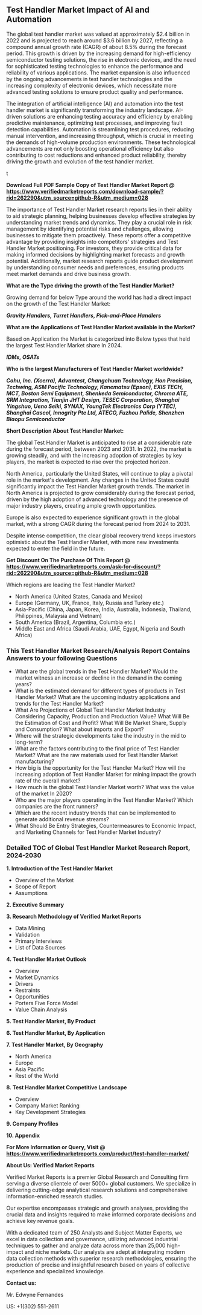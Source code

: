 <h2>Test Handler Market Impact of AI and Automation</h2><p>The global test handler market was valued at approximately $2.4 billion in 2022 and is projected to reach around $3.6 billion by 2027, reflecting a compound annual growth rate (CAGR) of about 8.5% during the forecast period. This growth is driven by the increasing demand for high-efficiency semiconductor testing solutions, the rise in electronic devices, and the need for sophisticated testing technologies to enhance the performance and reliability of various applications. The market expansion is also influenced by the ongoing advancements in test handler technologies and the increasing complexity of electronic devices, which necessitate more advanced testing solutions to ensure product quality and performance.</p><p>The integration of artificial intelligence (AI) and automation into the test handler market is significantly transforming the industry landscape. AI-driven solutions are enhancing testing accuracy and efficiency by enabling predictive maintenance, optimizing test processes, and improving fault detection capabilities. Automation is streamlining test procedures, reducing manual intervention, and increasing throughput, which is crucial in meeting the demands of high-volume production environments. These technological advancements are not only boosting operational efficiency but also contributing to cost reductions and enhanced product reliability, thereby driving the growth and evolution of the test handler market.</p>t</p><p id="" class=""><strong>Download Full PDF Sample Copy of Test Handler Market Report @ <a href="https://www.verifiedmarketreports.com/download-sample/?rid=262290&utm_source=github-R&utm_medium=028" target="_blank">https://www.verifiedmarketreports.com/download-sample/?rid=262290&utm_source=github-R&utm_medium=028</a></strong></p><p>The importance of&nbsp;Test Handler Market research reports lies in their ability to aid strategic planning, helping businesses develop effective strategies by understanding market trends and dynamics. They play a crucial role in risk management by identifying potential risks and challenges, allowing businesses to mitigate them proactively. These reports offer a competitive advantage by providing insights into competitors' strategies and Test Handler Market positioning. For investors, they provide critical data for making informed decisions by highlighting market forecasts and growth potential. Additionally, market research reports guide product development by understanding consumer needs and preferences, ensuring products meet market demands and drive business growth.</p><p><strong>What are the&nbsp;Type driving the growth of the Test Handler Market?</strong></p><p id="" class="">Growing demand for below Type around the world has had a direct impact on the growth of the Test Handler Market:</p><em><strong>Gravity Handlers, Turret Handlers, Pick-and-Place Handlers</strong></em></p><strong>What are the&nbsp;Applications&nbsp;of Test Handler Market available in the Market?</strong></p><p id="" class="">Based on Application the Market is categorized into Below types that held the largest Test Handler Market share In 2024.</p><em><strong>IDMs, OSATs</strong></em></p><strong>Who is the largest Manufacturers of Test Handler Market worldwide?</strong></p><p><em><strong>Cohu, Inc. (Xcerra), Advantest, Changchuan Technology, Hon Precision, Techwing, ASM Pacific Technology, Kanematsu (Epson), EXIS TECH, MCT, Boston Semi Equipment, Shenkeda Semiconductor, Chroma ATE, SRM Integration, Tianjin JHT Design, TESEC Corporation, Shanghai Yingshuo, Ueno Seiki, SYNAX, YoungTek Electronics Corp (YTEC), Shanghai Cascol, Innogrity Pte Ltd, ATECO, Fuzhou Palide, Shenzhen Biaopu Semiconductor</strong></em></p><p id="" class=""><strong>Short Description About Test Handler Market:</strong></p><p>The global Test Handler Market is anticipated to rise at a considerable rate during the forecast period, between 2023 and 2031. In 2022, the market is growing steadily, and with the increasing adoption of strategies by key players, the market is expected to rise over the projected horizon.</p><p>North America, particularly the United States, will continue to play a pivotal role in the market's development. Any changes in the United States could significantly impact the Test Handler Market growth trends. The market in North America is projected to grow considerably during the forecast period, driven by the high adoption of advanced technology and the presence of major industry players, creating ample growth opportunities.</p><p>Europe is also expected to experience significant growth in the global market, with a strong CAGR during the forecast period from 2024 to 2031.</p><p>Despite intense competition, the clear global recovery trend keeps investors optimistic about the Test Handler Market, with more new investments expected to enter the field in the future.</p><p id="" class=""><strong>Get Discount On The Purchase Of This Report @ <a href="https://www.verifiedmarketreports.com/ask-for-discount/?rid=262290&utm_source=github-R&utm_medium=028" target="_blank">https://www.verifiedmarketreports.com/ask-for-discount/?rid=262290&utm_source=github-R&utm_medium=028</a></strong></p>Which regions are leading the Test Handler Market?</p><ul><li>North America (United States, Canada and Mexico)</li><li>Europe (Germany, UK, France, Italy, Russia and Turkey etc.)</li><li>Asia-Pacific (China, Japan, Korea, India, Australia, Indonesia, Thailand, Philippines, Malaysia and Vietnam)</li><li>South America (Brazil, Argentina, Columbia etc.)</li><li>Middle East and Africa (Saudi Arabia, UAE, Egypt, Nigeria and South Africa)</li></ul><h3 id="" class="">This Test Handler Market Research/Analysis Report Contains Answers to your following Questions</h3><ul><li>What are the global trends in the Test Handler Market? Would the market witness an increase or decline in the demand in the coming years?</li><li>What is the estimated demand for different types of products in Test Handler Market? What are the upcoming industry applications and trends for the Test Handler Market?</li><li>What Are Projections of Global Test Handler Market Industry Considering Capacity, Production and Production Value? What Will Be the Estimation of Cost and Profit? What Will Be Market Share, Supply and Consumption? What about imports and Export?</li><li>Where will the strategic developments take the industry in the mid to long-term?</li><li>What are the factors contributing to the final price of Test Handler Market? What are the raw materials used for Test Handler Market manufacturing?</li><li>How big is the opportunity for the Test Handler Market? How will the increasing adoption of Test Handler Market for mining impact the growth rate of the overall market?</li><li>How much is the global Test Handler Market worth? What was the value of the market In 2020?</li><li>Who are the major players operating in the Test Handler Market? Which companies are the front runners?</li><li>Which are the recent industry trends that can be implemented to generate additional revenue streams?</li><li>What Should Be Entry Strategies, Countermeasures to Economic Impact, and Marketing Channels for Test Handler Market Industry?</li></ul><h3 id="" class="">Detailed TOC of Global Test Handler Market Research Report, 2024-2030</h3><p id="" class=""><strong>1. Introduction of the Test Handler Market</strong></p><ul><li>Overview of the Market</li><li>Scope of Report</li><li>Assumptions</li></ul><p id="" class=""><strong>2. Executive Summary</strong></p><p id="" class=""><strong>3. Research Methodology of Verified Market Reports</strong></p><ul><li>Data Mining</li><li>Validation</li><li>Primary Interviews</li><li>List of Data Sources</li></ul><p id="" class=""><strong>4. Test Handler Market Outlook</strong></p><ul><li>Overview</li><li>Market Dynamics</li><li>Drivers</li><li>Restraints</li><li>Opportunities</li><li>Porters Five Force Model</li><li>Value Chain Analysis</li></ul><p id="" class=""><strong>5. Test Handler Market, By Product</strong></p><p id="" class=""><strong>6. Test Handler Market, By Application</strong></p><p id="" class=""><strong>7. Test Handler Market, By Geography</strong></p><ul><li>North America</li><li>Europe</li><li>Asia Pacific</li><li>Rest of the World</li></ul><p id="" class=""><strong>8. Test Handler Market Competitive Landscape</strong></p><ul><li>Overview</li><li>Company Market Ranking</li><li>Key Development Strategies</li></ul><p id="" class=""><strong>9. Company Profiles</strong></p><p id="" class=""><strong>10. Appendix</strong></p><p id="" class=""><strong>For More Information or Query, Visit @ <a href="https://www.verifiedmarketreports.com/product/test-handler-market/" target="_blank">https://www.verifiedmarketreports.com/product/test-handler-market/</a></strong></p><p id="" class=""><strong>About Us: Verified Market Reports</strong></p><p id="" class="">Verified Market Reports is a premier Global Research and Consulting firm serving a diverse clientele of over 5000+ global customers. We specialize in delivering cutting-edge analytical research solutions and comprehensive information-enriched research studies.</p><p id="" class="">Our expertise encompasses strategic and growth analyses, providing the crucial data and insights required to make informed corporate decisions and achieve key revenue goals.</p><p id="" class="">With a dedicated team of 250 Analysts and Subject Matter Experts, we excel in data collection and governance, utilizing advanced industrial techniques to gather and analyze data across more than 25,000 high-impact and niche markets. Our analysts are adept at integrating modern data collection methods with superior research methodologies, ensuring the production of precise and insightful research based on years of collective experience and specialized knowledge.</p><p id="" class=""><strong>Contact us:</strong></p><p id="" class="">Mr. Edwyne Fernandes</p><p id="" class="">US: +1(302) 551-2611</p>